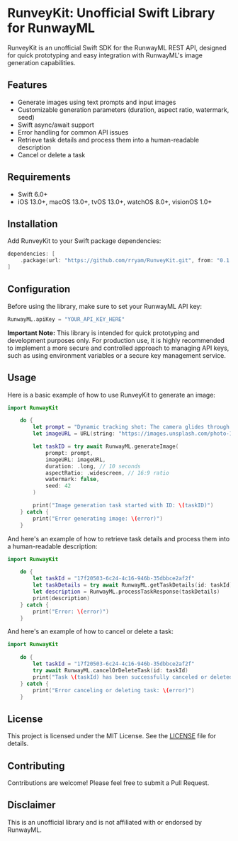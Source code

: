 # RunveyKit: Unofficial Swift Library for RunwayML

RunveyKit is an unofficial Swift SDK for the RunwayML REST API, designed for quick prototyping and easy integration with RunwayML's image generation capabilities.

## Features

- Generate images using text prompts and input images
- Customizable generation parameters (duration, aspect ratio, watermark, seed)
- Swift async/await support
- Error handling for common API issues
- Retrieve task details and process them into a human-readable description
- Cancel or delete a task

## Requirements

- Swift 6.0+
- iOS 13.0+, macOS 13.0+, tvOS 13.0+, watchOS 8.0+, visionOS 1.0+

## Installation

Add RunveyKit to your Swift package dependencies:

```swift
dependencies: [
    .package(url: "https://github.com/rryam/RunveyKit.git", from: "0.1.0")
]
```

## Configuration

Before using the library, make sure to set your RunwayML API key:

```swift
RunwayML.apiKey = "YOUR_API_KEY_HERE"
```

**Important Note:** This library is intended for quick prototyping and development purposes only. For production use, it is highly recommended to implement a more secure and controlled approach to managing API keys, such as using environment variables or a secure key management service.

## Usage

Here is a basic example of how to use RunveyKit to generate an image:

```swift
import RunwayKit

    do {
        let prompt = "Dynamic tracking shot: The camera glides through the iconic Shibuya Crossing in Tokyo at night, capturing the bustling intersection bathed in vibrant neon lights. Countless pedestrians cross the wide intersection as towering digital billboards illuminate the scene with colorful advertisements. The wet pavement reflects the dazzling lights, creating a cinematic urban atmosphere."
        let imageURL = URL(string: "https://images.unsplash.com/photo-1542051841857-5f90071e7989?q=80&w=3270&auto=format&fit=crop&ixlib=rb-4.0.3&ixid=M3wxMjA3fDB8MHxwaG90by1wYWdlfHx8fGVufDB8fHx8fA%3D%3D")!

        let taskID = try await RunwayML.generateImage(
            prompt: prompt,
            imageURL: imageURL,
            duration: .long, // 10 seconds
            aspectRatio: .widescreen, // 16:9 ratio
            watermark: false,
            seed: 42
        )

        print("Image generation task started with ID: \(taskID)")
    } catch {
        print("Error generating image: \(error)")
    }
```

And here's an example of how to retrieve task details and process them into a human-readable description:

```swift
import RunwayKit

    do {
        let taskId = "17f20503-6c24-4c16-946b-35dbbce2af2f"
        let taskDetails = try await RunwayML.getTaskDetails(id: taskId)
        let description = RunwayML.processTaskResponse(taskDetails)
        print(description)
    } catch {
        print("Error: \(error)")
    }
```

And here's an example of how to cancel or delete a task:

```swift
import RunwayKit

    do {
        let taskId = "17f20503-6c24-4c16-946b-35dbbce2af2f"
        try await RunwayML.cancelOrDeleteTask(id: taskId)
        print("Task \(taskId) has been successfully canceled or deleted.")
    } catch {
        print("Error canceling or deleting task: \(error)")
    }
```

## License

This project is licensed under the MIT License. See the [LICENSE](LICENSE) file for details.

## Contributing

Contributions are welcome! Please feel free to submit a Pull Request.

## Disclaimer

This is an unofficial library and is not affiliated with or endorsed by RunwayML.
